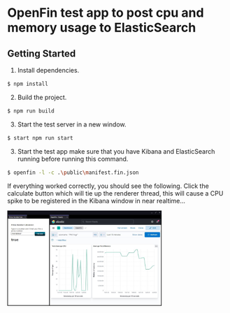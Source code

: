 # OpenFin test app to post cpu and memory usage to ElasticSearch


## Getting Started

1. Install dependencies.

```bash
$ npm install
```

2. Build the project.

```bash
$ npm run build
```

3. Start the test server in a new window.

```bash
$ start npm run start
```

3. Start the test app make sure that you have Kibana and ElasticSearch running before running this command.

```bash
$ openfin -l -c .\public\manifest.fin.json
```

If everything worked correctly, you should see the following. Click the calculate button which will tie up the renderer thread, this will cause a CPU spike to be registered in the Kibana window in near realtime... 

<img src="./assets/Example.JPG" width="70%"/>
